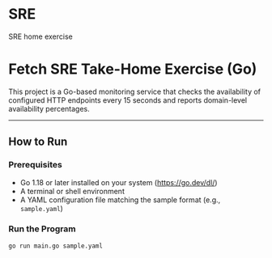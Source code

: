 # SRE
SRE home exercise
# Fetch SRE Take-Home Exercise (Go)

This project is a Go-based monitoring service that checks the availability of configured HTTP endpoints every 15 seconds and reports domain-level availability percentages.

---

## How to Run

###  Prerequisites

- Go 1.18 or later installed on your system (https://go.dev/dl/)
- A terminal or shell environment
- A YAML configuration file matching the sample format (e.g., `sample.yaml`)

### Run the Program

```bash
go run main.go sample.yaml
